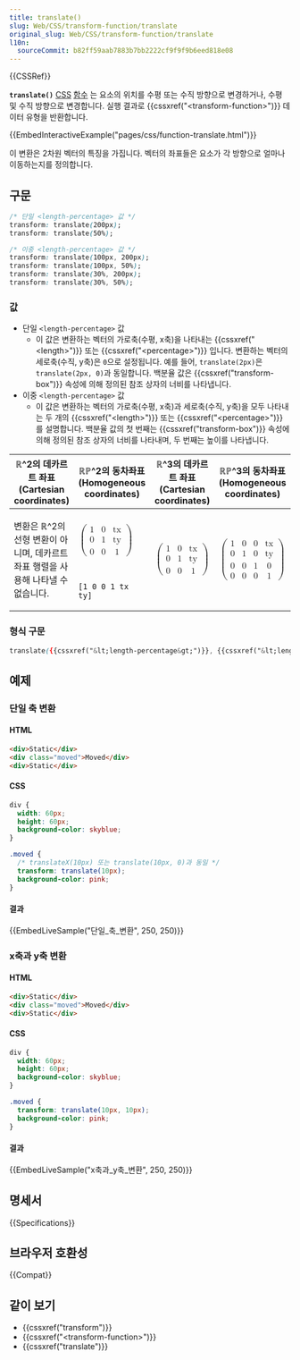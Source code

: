 ```yaml
---
title: translate()
slug: Web/CSS/transform-function/translate
original_slug: Web/CSS/transform-function/translate
l10n:
  sourceCommit: b82ff59aab7883b7bb2222cf9f9f9b6eed818e08
---
```


{{CSSRef}}

**`translate()`** [CSS](/ko/docs/Web/CSS) [함수](/ko/docs/Web/CSS/CSS_Functions) 는 요소의 위치를 수평 또는 수직 방향으로 변경하거나, 수평 및 수직 방향으로 변경합니다.
실행 결과로 {{cssxref("&lt;transform-function&gt;")}} 데이터 유형을 반환합니다.

{{EmbedInteractiveExample("pages/css/function-translate.html")}}

이 변환은 2차원 벡터의 특징을 가집니다. 벡터의 좌표들은 요소가 각 방향으로 얼마나 이동하는지를 정의합니다.

## 구문

```css
/* 단일 <length-percentage> 값 */
transform: translate(200px);
transform: translate(50%);

/* 이중 <length-percentage> 값 */
transform: translate(100px, 200px);
transform: translate(100px, 50%);
transform: translate(30%, 200px);
transform: translate(30%, 50%);
```

### 값

- 단일 `<length-percentage>` 값
  - 이 값은 변환하는 벡터의 가로축(수평, x축)을 나타내는 {{cssxref("&lt;length&gt;")}} 또는 {{cssxref("&lt;percentage&gt;")}} 입니다.
    변환하는 벡터의 세로축(수직, y축)은 `0`으로 설정됩니다. 예를 들어, `translate(2px)`은 `translate(2px, 0)`과 동일합니다.
    백분율 값은 {{cssxref("transform-box")}} 속성에 의해 정의된 참조 상자의 너비를 나타냅니다.
- 이중 `<length-percentage>` 값
  - 이 값은 변환하는 벡터의 가로축(수평, x축)과 세로축(수직, y축)을 모두 나타내는 두 개의
    {{cssxref("&lt;length&gt;")}} 또는 {{cssxref("&lt;percentage&gt;")}} 를 설명합니다.
    백분율 값의 첫 번째는 {{cssxref("transform-box")}} 속성에 의해 정의된 참조 상자의 너비를 나타내며, 두 번째는 높이를 나타냅니다.

<table class="standard-table">
  <thead>
    <tr>
      <th scope="col">ℝ^2의 데카르트 좌표(Cartesian coordinates)</th>
      <th scope="col">ℝℙ^2의 동차좌표(Homogeneous coordinates)</th>
      <th scope="col">ℝ^3의 데카르트 좌표(Cartesian coordinates)</th>
      <th scope="col">ℝℙ^3의 동차좌표(Homogeneous coordinates)</th>
    </tr>
  </thead>
  <tbody>
    <tr>
      <td rowspan="2">
        <p>
          변환은 ℝ^2의 선형 변환이 아니며,
          데카르트 좌표 행렬을 사용해 나타낼 수 없습니다.
        </p>
      </td>
      <td>
        <math
          ><mrow><mo>(</mo
            ><mtable
              ><mtr
                ><mtd><mn>1</mn> </mtd><mtd><mn>0</mn> </mtd
                ><mtd><mi>tx</mi> </mtd></mtr
              ><mtr
                ><mtd><mn>0</mn> </mtd><mtd><mn>1</mn> </mtd
                ><mtd><mi>ty</mi> </mtd></mtr
              ><mtr
                ><mtd><mn>0</mn> </mtd><mtd><mn>0</mn> </mtd
                ><mtd><mn>1</mn></mtd></mtr
              ></mtable
            ><mo>)</mo></mrow
          ></math
        >
      </td>
      <td rowspan="2">
        <math
          ><mrow><mo>(</mo
            ><mtable
              ><mtr
                ><mtd><mn>1</mn> </mtd><mtd><mn>0</mn> </mtd
                ><mtd><mi>tx</mi> </mtd></mtr
              ><mtr
                ><mtd><mn>0</mn> </mtd><mtd><mn>1</mn> </mtd
                ><mtd><mi>ty</mi> </mtd></mtr
              ><mtr
                ><mtd><mn>0</mn> </mtd><mtd><mn>0</mn> </mtd
                ><mtd><mn>1</mn></mtd></mtr
              ></mtable
            ><mo>)</mo></mrow
          ></math
        >
      </td>
      <td rowspan="2">
        <math
          ><mrow><mo>(</mo
            ><mtable
              ><mtr
                ><mtd><mn>1</mn> </mtd><mtd><mn>0</mn> </mtd
                ><mtd><mn>0</mn> </mtd><mtd><mi>tx</mi> </mtd></mtr
              ><mtr
                ><mtd><mn>0</mn> </mtd><mtd><mn>1</mn> </mtd
                ><mtd><mn>0</mn> </mtd><mtd><mi>ty</mi> </mtd></mtr
              ><mtr
                ><mtd><mn>0</mn> </mtd><mtd><mn>0</mn> </mtd
                ><mtd><mn>1</mn> </mtd><mtd><mn>0</mn> </mtd></mtr
              ><mtr
                ><mtd><mn>0</mn> </mtd><mtd><mn>0</mn> </mtd
                ><mtd><mn>0</mn> </mtd><mtd><mn>1</mn></mtd></mtr
              ></mtable
            ><mo>)</mo></mrow
          ></math
        >
      </td>
    </tr>
    <tr>
      <td><code>[1 0 0 1 tx ty]</code></td>
    </tr>
  </tbody>
</table>

### 형식 구문

```css
translate({{cssxref("&lt;length-percentage&gt;")}}, {{cssxref("&lt;length-percentage&gt;")}}?)
```

## 예제

### 단일 축 변환

#### HTML

```html
<div>Static</div>
<div class="moved">Moved</div>
<div>Static</div>
```

#### CSS

```css
div {
  width: 60px;
  height: 60px;
  background-color: skyblue;
}

.moved {
  /* translateX(10px) 또는 translate(10px, 0)과 동일 */
  transform: translate(10px);
  background-color: pink;
}
```

#### 결과

{{EmbedLiveSample("단일_축_변환", 250, 250)}}

### x축과 y축 변환

#### HTML

```html
<div>Static</div>
<div class="moved">Moved</div>
<div>Static</div>
```

#### CSS

```css
div {
  width: 60px;
  height: 60px;
  background-color: skyblue;
}

.moved {
  transform: translate(10px, 10px);
  background-color: pink;
}
```

#### 결과

{{EmbedLiveSample("x축과_y축_변환", 250, 250)}}

## 명세서

{{Specifications}}

## 브라우저 호환성

{{Compat}}

## 같이 보기

- {{cssxref("transform")}}
- {{cssxref("&lt;transform-function&gt;")}}
- {{cssxref("translate")}}
